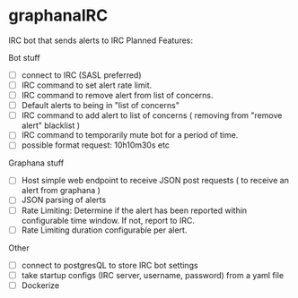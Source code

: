 # graphanaIRC
IRC bot that sends alerts to IRC
Planned Features:

Bot stuff
- [ ] connect to IRC (SASL preferred)
- [ ] IRC command to set alert rate limit.
- [ ] IRC command to remove alert from list of concerns.
- [ ] Default alerts to being in "list of concerns"
- [ ] IRC command to add alert to list of concerns ( removing from "remove alert" blacklist )
- [ ] IRC command to temporarily mute bot for a period of time.
- [ ] possible format request: 10h10m30s etc

Graphana stuff
- [ ] Host simple web endpoint to receive JSON post requests ( to receive an alert from graphana )
- [ ] JSON parsing of alerts
- [ ] Rate Limiting: Determine if the alert has been reported within configurable time window. If not, report to IRC.
- [ ] Rate Limiting duration configurable per alert.

Other
- [ ] connect to postgresQL to store IRC bot settings
- [ ] take startup configs (IRC server, username, password) from a yaml file
- [ ] Dockerize
